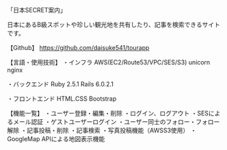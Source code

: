 「日本SECRET案内」

日本にあるB級スポットや珍しい観光地を共有したり、記事を検索できるサイトです。

【Github】
https://github.com/daisuke541/tourapp

【言語・使用技術】
・インフラ
AWS(EC2/Route53/VPC/SES/S3)
unicorn
nginx

・バックエンド
Ruby 2.5.1
Rails 6.0.2.1

・フロントエンド
HTML.CSS
Bootstrap

【機能一覧】
・ユーザー登録・編集・削除
・ログイン、ログアウト
・SESによるメール認証
・ゲストユーザーログイン
・ユーザー同士のフォロー・フォロー解除
・記事投稿・削除
・記事検索
・写真投稿機能（AWSS3使用）
・GoogleMap APIによる地図表示機能
